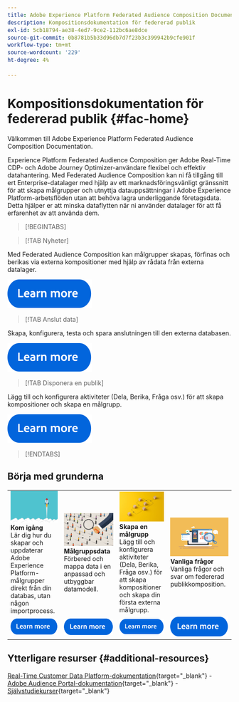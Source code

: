 ```yaml
---
title: Adobe Experience Platform Federated Audience Composition Documentation - startsida
description: Kompositionsdokumentation för federerad publik
exl-id: 5cb18794-ae38-4ed7-9ce2-112bc6ae8dce
source-git-commit: 0b8781b5b33d96db7d7f23b3c399942b9cfe901f
workflow-type: tm+mt
source-wordcount: '229'
ht-degree: 4%

---
```


# Kompositionsdokumentation för federerad publik  {#fac-home}

Välkommen till Adobe Experience Platform Federated Audience Composition Documentation.

Experience Platform Federated Audience Composition ger Adobe Real-Time CDP- och Adobe Journey Optimizer-användare flexibel och effektiv datahantering. Med Federated Audience Composition kan ni få tillgång till ert Enterprise-datalager med hjälp av ett marknadsföringsvänligt gränssnitt för att skapa målgrupper och utnyttja datauppsättningar i Adobe Experience Platform-arbetsflöden utan att behöva lagra underliggande företagsdata. Detta hjälper er att minska dataflytten när ni använder datalager för att få erfarenhet av att använda dem.

>[!BEGINTABS]

>[!TAB Nyheter]

Med Federated Audience Composition kan målgrupper skapas, förfinas och berikas via externa kompositioner med hjälp av rådata från externa datalager.

[![bild](assets/learn-more-button.svg)](start/release-notes.md)

>[!TAB Anslut data]

Skapa, konfigurera, testa och spara anslutningen till den externa databasen.

[![bild](assets/learn-more-button.svg)](connections/federated-db.md)

>[!TAB Disponera en publik]

Lägg till och konfigurera aktiviteter (Dela, Berika, Fråga osv.) för att skapa kompositioner och skapa en målgrupp.

[![bild](assets/learn-more-button.svg)](compositions/gs-compositions.md)

>[!ENDTABS]

## Börja med grunderna

<table style="table-layout:fixed">
  <tr style="border: 0;">
    <td>
    <a href="start/get-started.md"><img src="assets/do-not-localize/start-quick.png"></a>
    <div><strong>Kom igång</strong><br/>Lär dig hur du skapar och uppdaterar Adobe Experience Platform-målgrupper direkt från din databas, utan någon importprocess.
    </div>
    </td>
    <td>
    <a href="data-management/gs-models.md"><img src="assets/do-not-localize/start-profiles.png"></a>
    <div><strong>Målgruppsdata</strong><br/>Förbered och mappa data i en anpassad och utbyggbar datamodell.
    </div>
    </td>
    <td>
    <a href="compositions/gs-compositions.md"><img src="assets/do-not-localize/start-journey.jpeg"></a>
    <div><strong>Skapa en målgrupp</strong><br/>Lägg till och konfigurera aktiviteter (Dela, Berika, Fråga osv.) för att skapa kompositioner och skapa din första externa målgrupp.
    </div>
    </td>
    <td>
    <a href="start/faq.md"><img src="assets/do-not-localize/start-faq.png"></a>
    <div><strong>Vanliga frågor</strong><br/>Vanliga frågor och svar om federerad publikkomposition.</div>
    </td>
  </tr>
  <tr style="border: 0;">
    <td><a href="start/get-started.md"><img src="assets/learn-more-button.svg"></a></td>
    <td><a href="data-management/gs-models.md"><img src="assets/learn-more-button.svg"></a></td>
    <td><a href="compositions/gs-compositions.md"><img src="assets/learn-more-button.svg"></a></td>
    <td><a href="start/faq.md"><img src="assets/learn-more-button.svg"></a></td>
    </tr>
</table>

## Ytterligare resurser  {#additional-resources}

[Real-Time Customer Data Platform-dokumentation](https://experienceleague.adobe.com/sv/docs/experience-platform/rtcdp/home){target="_blank"} - [Adobe Audience Portal-dokumentation](https://experienceleague.adobe.com/sv/docs/experience-platform/segmentation/ui/audience-dashboard){target="_blank"} - [Självstudiekurser](https://experienceleague.adobe.com/sv/docs/platform-learn/tutorials/audiences/introduction-to-audience-portal-and-composition){target="_blank"}
